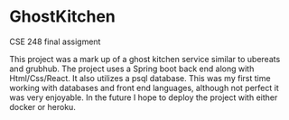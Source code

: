 # GhostKitchen

CSE 248 final assigment

This project was a mark up of a ghost kitchen service similar to ubereats and grubhub. The project uses a Spring boot back end along with Html/Css/React. It also utilizes a psql database.
This was my first time working with databases and front end languages, although not perfect it was very enjoyable. In the future I hope to deploy the project with either docker or heroku.
